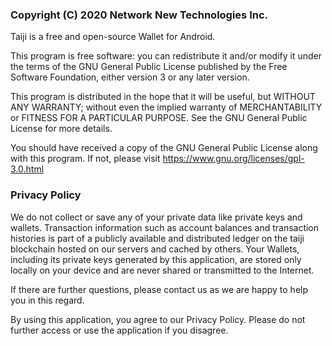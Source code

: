### Copyright (C) 2020  Network New Technologies Inc.

Taiji is a free and open-source Wallet for Android.

This program is free software: you can redistribute it and/or modify it under the terms of the GNU General Public License published by the Free Software Foundation, either version 3 or any later version.

This program is distributed in the hope that it will be useful, but WITHOUT ANY WARRANTY; without even the implied warranty of MERCHANTABILITY or FITNESS FOR A PARTICULAR PURPOSE. See the GNU General Public License for more details.

You should have received a copy of the GNU General Public License along with this program. If not, please visit https://www.gnu.org/licenses/gpl-3.0.html


### Privacy Policy

We do not collect or save any of your private data like private keys and wallets. Transaction information such as account balances and transaction histories is part of a publicly available and distributed ledger on the taiji blockchain hosted on our servers and cached by others. Your Wallets, including its private keys generated by this application, are stored only locally on your device and are never shared or transmitted to the Internet.

If there are further questions, please contact us as we are happy to help you in this regard.

By using this application, you agree to our Privacy Policy. Please do not further access or use the application if you disagree.

